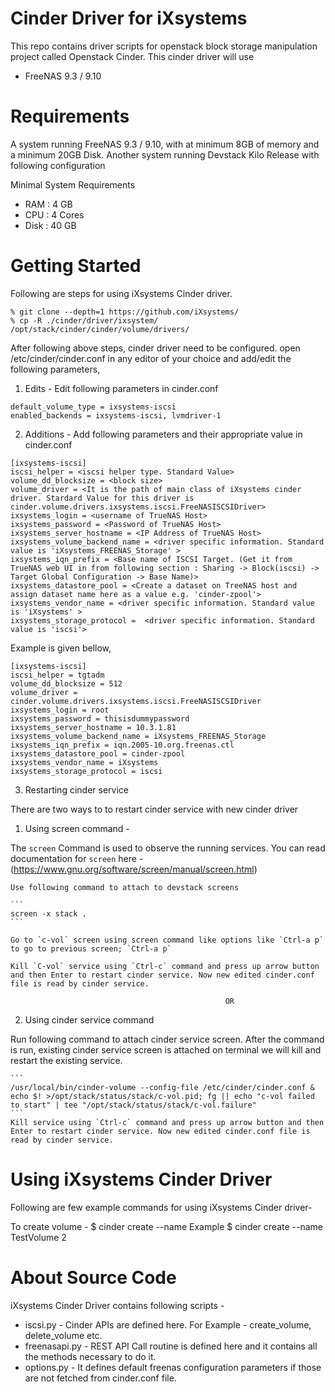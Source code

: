 Cinder Driver for iXsystems
===========

This repo contains driver scripts for openstack block storage manipulation project called Openstack Cinder. This cinder driver will use

* FreeNAS 9.3 / 9.10


Requirements 
===========
A system running FreeNAS 9.3 / 9.10, with at minimum 8GB of memory and a minimum 20GB Disk.
Another system running Devstack Kilo Release with following configuration

Minimal System Requirements
* RAM : 4 GB
* CPU : 4 Cores
* Disk : 40 GB


Getting Started
===========

Following are steps for using iXsystems Cinder driver.

```
% git clone --depth=1 https://github.com/iXsystems/
% cp -R ./cinder/driver/ixsystem/ /opt/stack/cinder/cinder/volume/drivers/
```

After following above steps, cinder driver need to be configured. open /etc/cinder/cinder.conf in any editor of your choice and add/edit the following parameters,

1. Edits - Edit following parameters in cinder.conf

 ```
 default_volume_type = ixsystems-iscsi  
 enabled_backends = ixsystems-iscsi, lvmdriver-1 
 ```
2. Additions - Add following parameters and their appropriate value in cinder.conf 

 ```
 [ixsystems-iscsi]
 iscsi_helper = <iscsi helper type. Standard Value>
 volume_dd_blocksize = <block size>
 volume_driver = <It is the path of main class of iXsystems cinder driver. Stardard Value for this driver is cinder.volume.drivers.ixsystems.iscsi.FreeNASISCSIDriver>
 ixsystems_login = <username of TrueNAS Host>
 ixsystems_password = <Password of TrueNAS Host>
 ixsystems_server_hostname = <IP Address of TrueNAS Host>
 ixsystems_volume_backend_name = <driver specific information. Standard value is 'iXsystems_FREENAS_Storage' > 
 ixsystems_iqn_prefix = <Base name of ISCSI Target. (Get it from TrueNAS web UI in from following section : Sharing -> Block(iscsi) -> Target Global Configuration -> Base Name)>
 ixsystems_datastore_pool = <Create a dataset on TreeNAS host and assign dataset name here as a value e.g. 'cinder-zpool'>
 ixsystems_vendor_name = <driver specific information. Standard value is 'iXsystems' >
 ixsystems_storage_protocol =  <driver specific information. Standard value is 'iscsi'>
 ```

 Example is given bellow,

 ```
 [ixsystems-iscsi]
 iscsi_helper = tgtadm
 volume_dd_blocksize = 512
 volume_driver = cinder.volume.drivers.ixsystems.iscsi.FreeNASISCSIDriver
 ixsystems_login = root
 ixsystems_password = thisisdummypassword
 ixsystems_server_hostname = 10.3.1.81
 ixsystems_volume_backend_name = iXsystems_FREENAS_Storage
 ixsystems_iqn_prefix = iqn.2005-10.org.freenas.ctl
 ixsystems_datastore_pool = cinder-zpool
 ixsystems_vendor_name = iXsystems
 ixsystems_storage_protocol = iscsi
 ```


3. Restarting cinder service
 
 There are two ways to to restart cinder service with new cinder driver 

 1. Using screen command - 
   
   The `screen` Command is used to observe the running services. You can read documentation for `screen` here - (https://www.gnu.org/software/screen/manual/screen.html)
   
    Use following command to attach to devstack screens

    ```
    screen -x stack .
    ```

    Go to `c-vol` screen using screen command like options like `Ctrl-a p` to go to previous screen; `Ctrl-a p`

    Kill `C-vol` service using `Ctrl-c` command and press up arrow button and then Enter to restart cinder service. Now new edited cinder.conf file is read by cinder service. 
   
                                                    OR
   
 2. Using cinder service command
   
   Run following command to attach cinder service screen. After the command is run, existing cinder service screen is attached on terminal we will kill and restart the existing service.  
   
    ```
    /usr/local/bin/cinder-volume --config-file /etc/cinder/cinder.conf & echo $! >/opt/stack/status/stack/c-vol.pid; fg || echo "c-vol failed to start" | tee "/opt/stack/status/stack/c-vol.failure"
    ```
    Kill service using `Ctrl-c` command and press up arrow button and then Enter to restart cinder service. Now new edited cinder.conf file is read by cinder service.
   


Using iXsystems Cinder Driver
===========

Following are few example commands for using iXsystems Cinder driver-

To create volume -
$ cinder create --name <volumeName> <volumeSizeInGB>
Example
$ cinder create --name TestVolume 2

About Source Code
=================

iXsystems Cinder Driver contains following scripts -

* iscsi.py - Cinder APIs are defined here. For Example - create_volume, delete_volume etc.
* freenasapi.py - REST API Call routine is defined here and it contains all the methods necessary to do it.
* options.py - It defines default freenas configuration parameters if those are not fetched from cinder.conf file.


